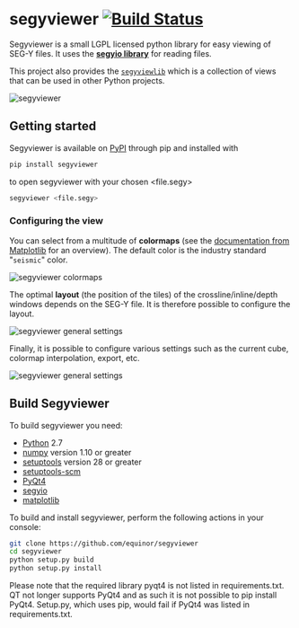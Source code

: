 # segyviewer [![Build Status](https://travis-ci.org/equinor/segyviewer.svg?branch=master)](https://travis-ci.org/equinor/segyviewer)


Segyviewer is a small LGPL licensed python library for easy viewing of
SEG-Y files. It uses the
**[segyio library](https://github.com/equinor/segyio)**
for reading files.

This project also provides the
[`segyviewlib`](https://pypi.org/project/segyviewlib/)
which is a collection of views that can be used in other Python
projects.


![segyviewer](https://raw.githubusercontent.com/equinor/segyviewer/master/assets/segyviewer.png)


## Getting started

Segyviewer is available on [PyPI](https://pypi.org/project/segyviewer/)
through pip and installed with

```bash
pip install segyviewer
```

to open segyviewer with your chosen <file.segy>
```bash
segyviewer <file.segy>
```

### Configuring the view

You can select from a multitude of **colormaps** (see the
[documentation from Matplotlib](https://matplotlib.org/users/colormaps.html)
for an overview).  The default color is the industry standard
"`seismic`" color.

![segyviewer colormaps](https://raw.githubusercontent.com/equinor/segyviewer/master/assets/segyviewer-all-the-colormaps.png)


The optimal **layout** (the position of the tiles) of the
crossline/inline/depth windows depends on the SEG-Y file.  It is
therefore possible to configure the layout.

![segyviewer general settings](https://raw.githubusercontent.com/equinor/segyviewer/master/assets/segyviewer-tile.png)


Finally, it is possible to configure various settings such as the
current cube, colormap interpolation, export, etc.

![segyviewer general settings](https://raw.githubusercontent.com/equinor/segyviewer/master/assets/segyviewer-general-settings.png)



## Build Segyviewer

To build segyviewer you need:

 * [Python](https://www.python.org/) 2.7
 * [numpy](http://www.numpy.org/) version 1.10 or greater
 * [setuptools](https://pypi.python.org/pypi/setuptools) version 28 or greater
 * [setuptools-scm](https://pypi.python.org/pypi/setuptools_scm)
 * [PyQt4](https://www.riverbankcomputing.com/software/pyqt/download)
 * [segyio](https://github.com/equinor/segyio)
 * [matplotlib](https://matplotlib.org/)

To build and install segyviewer, perform the following actions in your console:

```bash
git clone https://github.com/equinor/segyviewer
cd segyviewer
python setup.py build
python setup.py install
```

Please note that the required library pyqt4 is not listed in requirements.txt. QT not longer
supports PyQt4 and as such it is not possible to pip install PyQt4.
Setup.py, which uses pip, would fail if PyQt4 was listed in requirements.txt.
